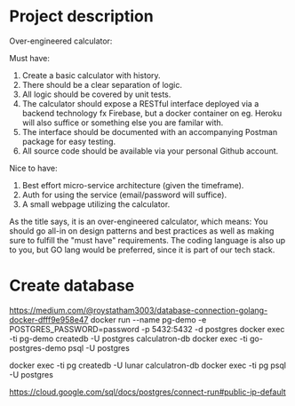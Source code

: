 # Project description

Over-engineered calculator:

Must have:

1. Create a basic calculator with history.
2. There should be a clear separation of logic.
3. All logic should be covered by unit tests.
4. The calculator should expose a RESTful interface deployed via a backend technology fx Firebase, but a docker container on eg. Heroku will also suffice or something else you are familar with.
5. The interface should be documented with an accompanying Postman package for easy testing.
6. All source code should be available via your personal Github account.

Nice to have:

1. Best effort micro-service architecture (given the timeframe).
2. Auth for using the service (email/password will suffice).
3. A small webpage utilizing the calculator.

As the title says, it is an over-engineered calculator, which means:
You should go all-in on design patterns and best practices as well as making sure to fulfill the "must have" requirements.
The coding language is also up to you, but GO lang would be preferred, since it is part of our tech stack.

# Create database

https://medium.com/@roystatham3003/database-connection-golang-docker-dfff9e958e47
docker run --name pg-demo -e POSTGRES_PASSWORD=password -p 5432:5432 -d postgres
docker exec -ti pg-demo createdb -U postgres calculatron-db
docker exec -ti go-postgres-demo psql -U postgres


docker exec -ti pg createdb -U lunar calculatron-db
docker exec -ti pg psql -U postgres

https://cloud.google.com/sql/docs/postgres/connect-run#public-ip-default